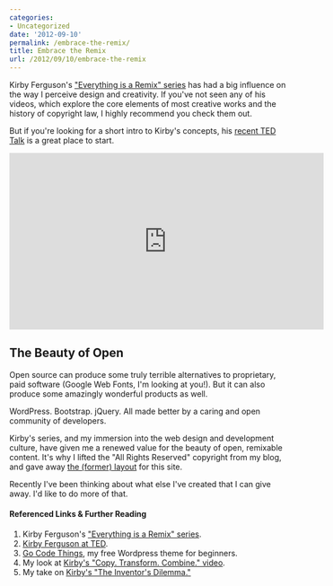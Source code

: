 ```yaml
---
categories:
- Uncategorized
date: '2012-09-10'
permalink: /embrace-the-remix/
title: Embrace the Remix
url: /2012/09/10/embrace-the-remix
---
```


Kirby Ferguson's <a href="http://www.everythingisaremix.info/watch-the-series/">"Everything is a Remix" series</a> has had a big influence on the way I perceive design and creativity. If you've not seen any of his videos, which explore the core elements of most creative works and the history of copyright law, I highly recommend you check them out.

But if you're looking for a short intro to Kirby's concepts, his <a href="http://www.ted.com/talks/kirby_ferguson_embrace_the_remix.html">recent TED Talk</a> is a great place to start.

<iframe class="alignc" width="560" height="315" src="https://www.youtube.com/embed/zd-dqUuvLk4?rel=0" frameborder="0" allowfullscreen></iframe>

<h2>The Beauty of Open</h2>

Open source can produce some truly terrible alternatives to proprietary, paid software (Google Web Fonts, I'm looking at you!). But it can also produce some amazingly wonderful products as well.

WordPress. Bootstrap. jQuery. All made better by a caring and open community of developers.

Kirby's series, and my immersion into the web design and development culture, have given me a renewed value for the beauty of open, remixable content. It's why I lifted the "All Rights Reserved" copyright from my blog, and gave away <a href="https://gomakethings.com/go-code-things/">the (former) layout</a> for this site.

Recently I've been thinking about what else I've created that I can give away. I'd like to do more of that.

<h4>Referenced Links & Further Reading</h4>
<ol>
<li>Kirby Ferguson's <a href="http://www.everythingisaremix.info/watch-the-series/">"Everything is a Remix" series</a>.</li>
<li><a href="http://www.ted.com/talks/kirby_ferguson_embrace_the_remix.html">Kirby Ferguson at TED</a>.</li>
<li><a href="https://gomakethings.com/go-code-things/">Go Code Things</a>, my free Wordpress theme for beginners.</li>
<li>My look at <a href="https://gomakethings.com/copy-transform-combine/">Kirby's "Copy. Transform. Combine." video</a>.</li>
<li>My take on <a href="https://gomakethings.com/the-inventors-dilemma/">Kirby's "The Inventor's Dilemma."</a></li>
</ol>